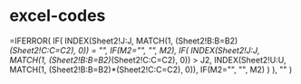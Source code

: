 # excel-codes
=IFERROR(
  IF(
    INDEX(Sheet2!J:J, MATCH(1, (Sheet2!B:B=B2)*(Sheet2!C:C=C2), 0)) = "",
    IF(M2="", "", M2),
    IF(
      INDEX(Sheet2!J:J, MATCH(1, (Sheet2!B:B=B2)*(Sheet2!C:C=C2), 0)) > J2,
      INDEX(Sheet2!U:U, MATCH(1, (Sheet2!B:B=B2)*(Sheet2!C:C=C2), 0)),
      IF(M2="", "", M2)
    )
  ),
  ""
)
